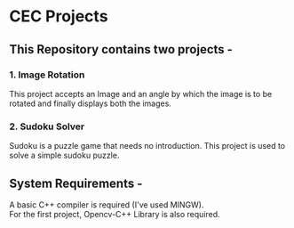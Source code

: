 # CEC Projects
## This Repository contains two projects -

### 1. Image Rotation
This project accepts an Image and an angle by which the image is to be rotated and finally displays both the images.

### 2. Sudoku Solver
Sudoku is a puzzle game that needs no introduction. This project is used to solve a simple sudoku puzzle.

## System Requirements -
A basic C++ compiler is required (I've used MINGW). <br />
For the first project, Opencv-C++ Library is also required.
